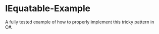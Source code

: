 IEquatable-Example
==================

A fully tested example of how to properly implement this tricky pattern in C#.
